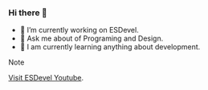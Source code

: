 ### Hi there 👋

- 🔭 I’m currently working on ESDevel.
- 💬 Ask me about of Programing and Design.
- 🌱 I am currently learning anything about development.


> [!NOTE]
> [Visit ESDevel Youtube](https://youtube.com/@esdevel).
<!--
**ElieserSilva/ElieserSilva** is a ✨ _special_ ✨ repository because its `README.md` (this file) appears on your GitHub profile.

Here are some ideas to get you started:

- 👯 I’m looking to collaborate on ...
- 🤔 I’m looking for help with ...
- 📫 How to reach me: ...
- 😄 Pronouns: ...
- ⚡ Fun fact: ...
-->
